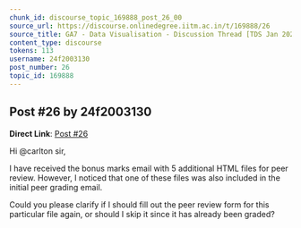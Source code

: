 ```yaml
---
chunk_id: discourse_topic_169888_post_26_00
source_url: https://discourse.onlinedegree.iitm.ac.in/t/169888/26
source_title: GA7 - Data Visualisation - Discussion Thread [TDS Jan 2025]
content_type: discourse
tokens: 113
username: 24f2003130
post_number: 26
topic_id: 169888
---
```


## Post #26 by 24f2003130

**Direct Link**: [Post #26](https://discourse.onlinedegree.iitm.ac.in/t/169888/26)

Hi @carlton sir,

I have received the bonus marks email with 5 additional HTML files for peer review. However, I noticed that one of these files was also included in the initial peer grading email.

Could you please clarify if I should fill out the peer review form for this particular file again, or should I skip it since it has already been graded?
